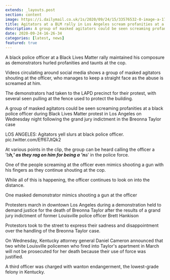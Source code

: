 ```yaml
---
extends: _layouts.post
section: content
image: https://i.dailymail.co.uk/1s/2020/09/24/15/33576532-0-image-a-17_1600956964524.jpg 
title: Agitators at a BLM rally in Los Angeles scream profanities at a black police officer 
description: A group of masked agitators could be seen screaming profanities at a black police officer during Black Lives Matter protest in Los Angeles last night. 
date: 2020-09-24-16-26-34 
categories: [latest, news] 
featured: true 
--- 
```

A black police officer at a Black Lives Matter rally maintained his composure as demonstrators hurled profanities and taunts at the cop.

Videos circulating around social media shows a group of masked agitators shouting at the officer, who manages to keep a straight face as the abuse is screamed at him.

The demonstrators had taken to the LAPD precinct for their protest, with several seen pulling at the fence used to protect the building.

A group of masked agitators could be seen screaming profanities at a black police officer during Black Lives Matter protest in Los Angeles on Wednesday night following the grand jury indictment in the Breonna Taylor case

LOS ANGELES: Agitators yell slurs at black police officer. pic.twitter.com/Eff67JtQk2

At various points in the clip, the group can be heard calling the officer a 'b***h,' as they rag on him for being a 'n***a' in the police force. 

One of the people screaming at the officer even mimics shooting a gun with his fingers as they continue shouting at the cop. 

While all of this is happening, the officer continues to look on into the distance. 

One masked demonstrator mimics shooting a gun at the officer

Protesters march in downtown Los Angeles during a demonstration held to demand justice for the death of Breonna Taylor after the results of a grand jury indictment of former Louisville police officer Brett Hankison 

Protestors took to the street to express their sadness and disappointment over the handling of the Breonna Taylor case. 

On Wednesday, Kentucky attorney general Daniel Cameron announced that two white Louisville policemen who fired into Taylor's apartment in March will not be prosecuted for her death because their use of force was justified. 

A third officer was charged with wanton endangerment, the lowest-grade felony in Kentucky. 

